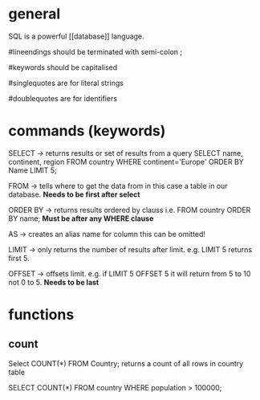 
# general

SQL is a powerful [[database]] language.

#lineendings should be terminated with semi-colon ;

#keywords should be capitalised

#singlequotes are for literal strings

#doublequotes are for identifiers

# commands (keywords)


SELECT -> returns results or set of results from a query
SELECT name, continent, region FROM country WHERE continent='Europe' ORDER BY Name LIMIT 5;

FROM -> tells where to get the data from in this case a table in our database. **Needs to be first after select**

ORDER BY -> returns results ordered by clauss i.e. FROM country ORDER BY name; **Must be after any WHERE clause**

AS -> creates an alias name for column this can be omitted!

LIMIT -> only returns the number of results after limit. e.g. LIMIT 5 returns first 5.

OFFSET -> offsets limit. e.g. if LIMIT 5 OFFSET 5 it will return from 5 to 10 not 0 to 5. **Needs to be last**


# functions

## count
Select COUNT(\*) FROM Country; returns a count of all rows in country table

SELECT COUNT(\*) FROM country WHERE population > 100000;
